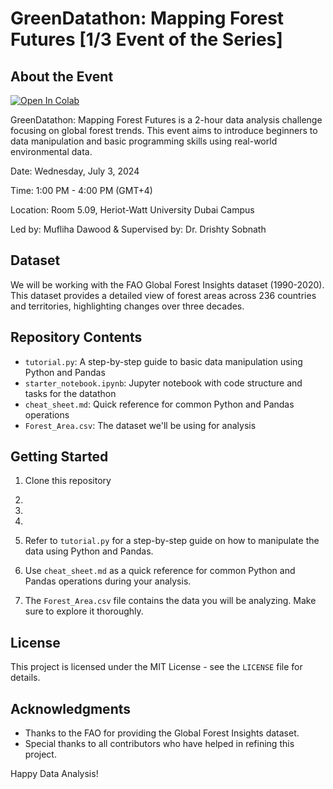 # GreenDatathon: Mapping Forest Futures [1/3 Event of the Series]

## About the Event

<a href="https://colab.research.google.com/github/ms2176/Green-Datathon-Mapping-Forest-Futures/blob/main/GreenDatathon_Main.ipynb" target="_parent"><img src="https://colab.research.google.com/assets/colab-badge.svg" alt="Open In Colab"/></a>

GreenDatathon: Mapping Forest Futures is a 2-hour data analysis challenge focusing on global forest trends. This event aims to introduce beginners to data manipulation and basic programming skills using real-world environmental data.

Date: Wednesday, July 3, 2024

Time: 1:00 PM - 4:00 PM (GMT+4)

Location: Room 5.09, Heriot-Watt University Dubai Campus

Led by: Mufliha Dawood & Supervised by: Dr. Drishty Sobnath

## Dataset

We will be working with the FAO Global Forest Insights dataset (1990-2020). This dataset provides a detailed view of forest areas across 236 countries and territories, highlighting changes over three decades.

## Repository Contents

- `tutorial.py`: A step-by-step guide to basic data manipulation using Python and Pandas
- `starter_notebook.ipynb`: Jupyter notebook with code structure and tasks for the datathon
- `cheat_sheet.md`: Quick reference for common Python and Pandas operations
- `Forest_Area.csv`: The dataset we'll be using for analysis

## Getting Started

1. Clone this repository

2. 

3. 

4. 

5. Refer to `tutorial.py` for a step-by-step guide on how to manipulate the data using Python and Pandas.
6. Use `cheat_sheet.md` as a quick reference for common Python and Pandas operations during your analysis.
7. The `Forest_Area.csv` file contains the data you will be analyzing. Make sure to explore it thoroughly.

## License

This project is licensed under the MIT License - see the `LICENSE` file for details.

## Acknowledgments

- Thanks to the FAO for providing the Global Forest Insights dataset.
- Special thanks to all contributors who have helped in refining this project.

Happy Data Analysis!
